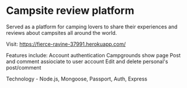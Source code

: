 # Campsite review platform

Served as a platform for camping lovers to share their experiences and reviews about campsites all around the world.

Visit: https://fierce-ravine-37991.herokuapp.com/

Features include:
Account authentication
Campgrounds show page
Post and comment assiociate to user account
Edit and delete personal's post/comment 

Technology - Node.js, Mongoose, Passport, Auth, Express
